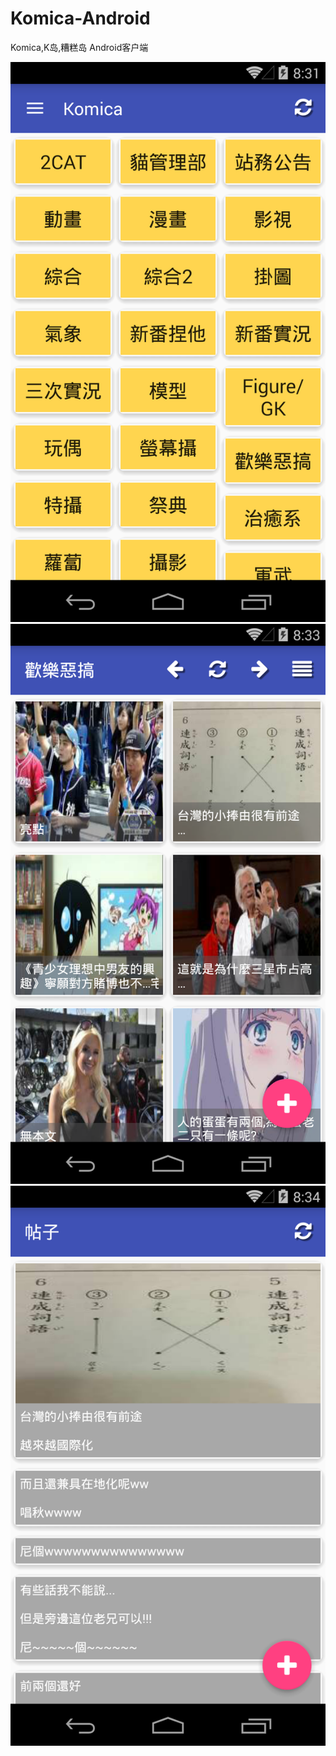# Komica-Android
Komica,K岛,糟糕岛 Android客户端

![device-2015-10-25-222945](/graphics/device-2015-10-25-222945.png)
![device-2015-10-25-223103](/graphics/device-2015-10-25-223103.png)
![device-2015-10-25-223248](/graphics/device-2015-10-25-223248.png)
